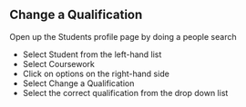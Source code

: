 ## **Change a Qualification**

Open up the Students profile page by doing a people search
-	Select Student from the left-hand list
-   Select Coursework 
-	Click on options on the right-hand side
-	Select Change a Qualification
-	Select the correct qualification from the drop down list

